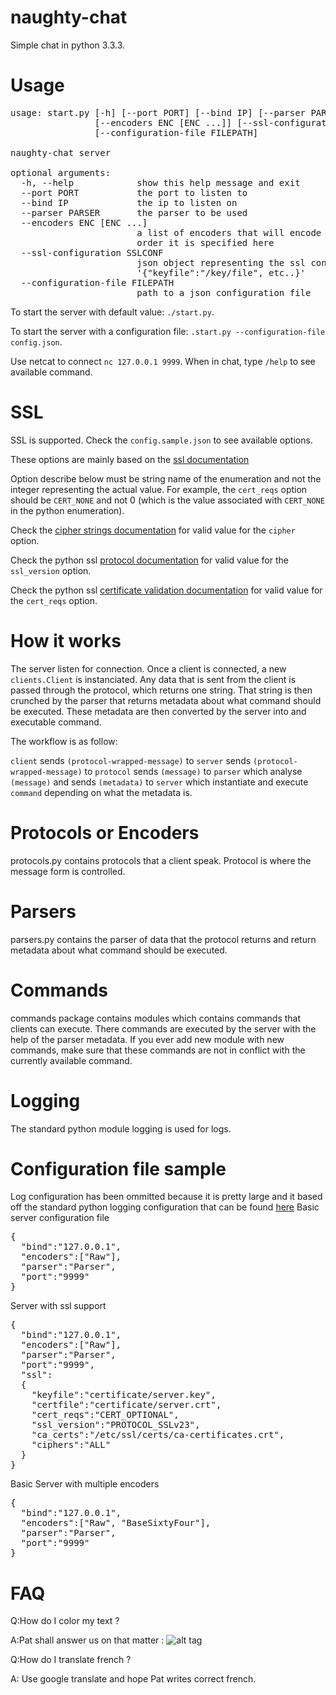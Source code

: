 naughty-chat
============

Simple chat in python 3.3.3.

Usage
=====
<pre>
usage: start.py [-h] [--port PORT] [--bind IP] [--parser PARSER]
                [--encoders ENC [ENC ...]] [--ssl-configuration SSLCONF]
                [--configuration-file FILEPATH]

naughty-chat server

optional arguments:
  -h, --help            show this help message and exit
  --port PORT           the port to listen to
  --bind IP             the ip to listen on
  --parser PARSER       the parser to be used
  --encoders ENC [ENC ...]
                        a list of encoders that will encode the data in the
                        order it is specified here
  --ssl-configuration SSLCONF
                        json object representing the ssl configuration i.e.
                        '{"keyfile":"/key/file", etc..}'
  --configuration-file FILEPATH
                        path to a json configuration file
</pre>
To start the server with default value: `./start.py`.

To start the server with a configuration file: `.start.py --configuration-file config.json`.

Use netcat to connect `nc 127.0.0.1 9999`.
When in chat, type `/help` to see available command.

SSL
===

SSL is supported. Check the `config.sample.json` to see available options.

These options are mainly based on the <a href="http://www.openssl.org/docs/apps/ciphers.html">ssl documentation</a>

Option describe below must be string name of the enumeration and not the integer representing the actual value. 
For example, the `cert_reqs` option should be `CERT_NONE` and not 0 (which is the value associated with `CERT_NONE` in the python enumeration).

Check the <a href="http://www.openssl.org/docs/apps/ciphers.html#CIPHER_STRINGS">cipher strings documentation</a> for valid value for the `cipher` option.

Check the python ssl <a href="http://docs.python.org/2/library/ssl.html#ssl.PROTOCOL_SSLv2">protocol documentation</a> for valid value for the `ssl_version` option.

Check the python ssl <a href="http://docs.python.org/2/library/ssl.html#ssl.CERT_NONE">certificate validation documentation</a> for valid value for the `cert_reqs` option.

How it works
============
The server listen for connection. Once a client is connected, a new `clients.Client` is instanciated. 
Any data that is sent from the client is passed through the protocol, which returns one string. 
That string is then crunched by the parser that returns metadata about what command should be executed. 
These metadata are then converted by the server into and executable command.

The workflow is as follow:

`client` sends `(protocol-wrapped-message)` to `server` sends `(protocol-wrapped-message)` to `protocol` sends `(message)` to `parser` which analyse `(message)` and sends `(metadata)` to `server` which instantiate and execute `command` depending on what the metadata is.

Protocols or Encoders
=====================
protocols.py contains protocols that a client speak. Protocol is where the message form is controlled.

Parsers
=======
parsers.py contains the parser of data that the protocol returns and return metadata about what command should be executed.

Commands
========
commands package contains modules which contains commands that clients can execute. There commands are executed by the server with the help of the parser metadata. If you ever add new module with new commands, make sure that these commands are not in conflict with the currently available command.

Logging
=======
The standard python module logging is used for logs.

Configuration file sample
=========================
Log configuration has been ommitted because it is pretty large and it based off the standard python logging configuration that can be found <a href="http://docs.python.org/dev/library/logging.config.html">here</a>
Basic server configuration file
<pre>
{
  "bind":"127.0.0.1",
  "encoders":["Raw"],
  "parser":"Parser",
  "port":"9999"
}
</pre>

Server with ssl support
<pre>
{
  "bind":"127.0.0.1",
  "encoders":["Raw"],
  "parser":"Parser",
  "port":"9999",
  "ssl":
  {
    "keyfile":"certificate/server.key",
    "certfile":"certificate/server.crt",
    "cert_reqs":"CERT_OPTIONAL",
    "ssl_version":"PROTOCOL_SSLv23",
    "ca_certs":"/etc/ssl/certs/ca-certificates.crt",
    "ciphers":"ALL"
  }
}
</pre>

Basic Server with multiple encoders
<pre>
{
  "bind":"127.0.0.1",
  "encoders":["Raw", "BaseSixtyFour"],
  "parser":"Parser",
  "port":"9999"
}
</pre>

FAQ
===

Q:How do I color my text ?

A:Pat shall answer us on that matter :
![alt tag](https://raw.githubusercontent.com/nvanheuverzwijn/naughty-chat/master/doc/how-to-color.png)

Q:How do I translate french ?

A: Use google translate and hope Pat writes correct french.
